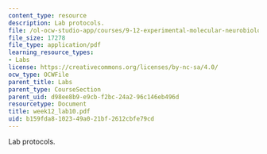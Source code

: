 ```yaml
---
content_type: resource
description: Lab protocols.
file: /ol-ocw-studio-app/courses/9-12-experimental-molecular-neurobiology-fall-2006/b159fda8102349a021bf2612cbfe79cd_week12_lab10.pdf
file_size: 17278
file_type: application/pdf
learning_resource_types:
- Labs
license: https://creativecommons.org/licenses/by-nc-sa/4.0/
ocw_type: OCWFile
parent_title: Labs
parent_type: CourseSection
parent_uid: d98ee8b9-e9cb-f2bc-24a2-96c146eb496d
resourcetype: Document
title: week12_lab10.pdf
uid: b159fda8-1023-49a0-21bf-2612cbfe79cd
---
```

Lab protocols.